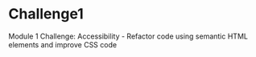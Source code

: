 # Challenge1
Module 1 Challenge: Accessibility - Refactor code using semantic HTML elements and improve CSS code

